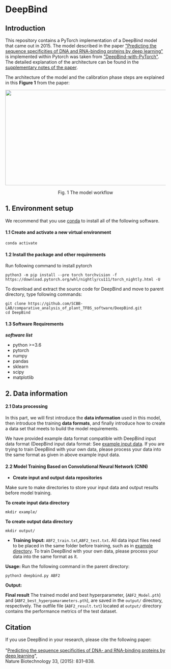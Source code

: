 # DeepBind
## Introduction
This repository contains a PyTorch implementation of a DeepBind model that came out in 2015. The model described in the paper ["Predicting the sequence specificities of DNA and RNA-binding proteins by deep learning"](https://www.nature.com/articles/nbt.3300) is implemented within Pytorch was taken from ["DeepBind-with-PyTorch"](https://github.com/MedChaabane/DeepBind-with-PyTorch). The detailed explanation of the architecture can be found in the [supplementary notes of the paper](https://static-content.springer.com/esm/art%3A10.1038%2Fnbt.3300/MediaObjects/41587_2015_BFnbt3300_MOESM51_ESM.pdf). 

The architecture of the model and the calibration phase steps are explained in this **Figure 1** from the paper:

<p align="center">
<img src="https://github.com/SCBB-LAB/comparative_analysis_of_plant_TFBS_software/DeepBind/blob/master/deepbind.jpg" width = "600" height = "300" >
</p>
<p align="center">Fig. 1 The model workflow</p>


## 1. Environment setup

We recommend that you use [conda](https://docs.conda.io/en/latest/) to install all of the following software.

#### 1.1 Create and activate a new virtual environment

```
conda activate
```

#### 1.2 Install the package and other requirements

Run following command to install pytorch

```
python3 -m pip install --pre torch torchvision -f https://download.pytorch.org/whl/nightly/cu111/torch_nightly.html -U
```

To download and extract the source code for DeepBind and move to parent directory, type following commands:

```
git clone https://github.com/SCBB-LAB/comparative_analysis_of_plant_TFBS_software/DeepBind.git
cd DeepBind
```

#### 1.3 Software Requirements

***software list***
- python >=3.6
- pytorch
- numpy 
- pandas
- sklearn
- scipy 
- matplotlib


## 2. Data information

#### 2.1 Data processing

In this part, we will first introduce the **data information** used in this model, then introduce the training **data formats**, and finally introduce how to create a data set that meets to build the model requirements.

We have provided example data format compatible with DeepBind input data format (DeepBind input data format: See [example input data](https://github.com/SCBB-LAB/comparative_analysis_of_plant_TFBS_software/DeepBind/blob/master/example/ABF2_pos.txt). If you are trying to train DeepBind with your own data, please process your data into the same format as given in above example input data.

#### 2.2 Model Training Based on Convolutional Neural Network (CNN)
- **Create input and output data repositories**

Make sure to make directories to store your input data and output results before model training.

**To create input data directory**
```
mkdir example/
```
**To create output data directory**
```
mkdir output/
```
- **Training** 
**Input:** `ABF2_train.txt`,`ABF2_test.txt`. 
All data input files need to be placed in the same folder before training, such as in [example directory](https://github.com/SCBB-LAB/comparative_analysis_of_plant_TFBS_software/DeepBind/blob/master/example). To train DeepBind with your own data, please process your data into the same format as it.

**Usage:**
Run the following command in the parent directory:
```
python3 deepbind.py ABF2
```

**Output:** 

**Final result** 
The trained model and best hyperparameter, (`ABF2_Model.pth`) and (`ABF2_best_hyperpamarameters.pth`), are saved in the `output/` directory, respectively. 
The outfile file (`ABF2_result.txt`) located at `output/` directory contains the performance metrics of the test dataset.  

## Citation

If you use DeepBind in your research, please cite the following paper:</br>
<br/>
"[Predicting the sequence specificities of DNA- and RNA-binding proteins by deep learning](https://www.nature.com/articles/nbt.3300)",<br/>
Nature Biotechnology 33, (2015): 831–838.
